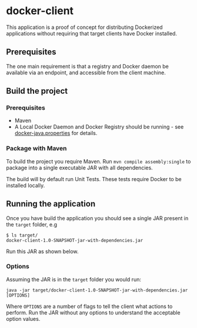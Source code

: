 # docker-client

This application is a proof of concept for distributing Dockerized applications without requiring that target clients have Docker installed.


## Prerequisites

The one main requirement is that a registry and Docker daemon be available via an endpoint, and accessible from the client machine.


## Build the project

### Prerequisites

* Maven
* A Local Docker Daemon and Docker Registry should be running - see [docker-java.properties](docker-client/src/main/resources/docker-java.properties) for details.

### Package with Maven

To build the project you require Maven. Run `mvn compile assembly:single` to package into a single executable JAR with all dependencies.

The build will by default run Unit Tests. These tests require Docker to be installed locally.

## Running the application

Once you have build the application you should see a single JAR present in the `target` folder, e.g

```
$ ls target/
docker-client-1.0-SNAPSHOT-jar-with-dependencies.jar
```

Run this JAR as shown below.

### Options

Assuming the JAR is in the `target` folder you would run:

```
java -jar target/docker-client-1.0-SNAPSHOT-jar-with-dependencies.jar [OPTIONS]

```

Where `OPTIONS` are a number of flags to tell the client what actions to perform.
Run the JAR without any options to understand the acceptable option values.
